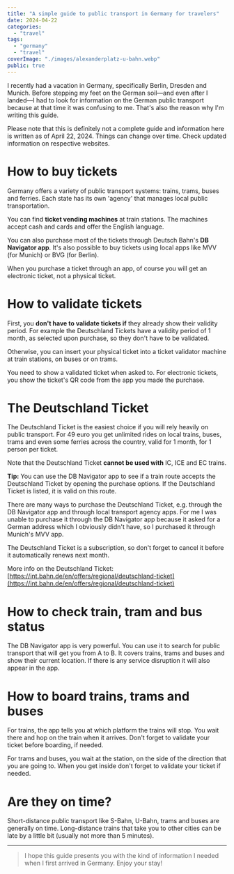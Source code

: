 ```yaml
---
title: "A simple guide to public transport in Germany for travelers"
date: 2024-04-22
categories:
  - "travel"
tags:
  - "germany"
  - "travel"
coverImage: "./images/alexanderplatz-u-bahn.webp"
public: true
---
```


I recently had a vacation in Germany, specifically Berlin, Dresden and Munich. Before stepping my feet on the German soil—and even after I landed—I had to look for information on the German public transport because at that time it was confusing to me. That's also the reason why I'm writing this guide.

<!--more-->

Please note that this is definitely not a complete guide and information here is written as of April 22, 2024. Things can change over time. Check updated information on respective websites.

# How to buy tickets

Germany offers a variety of public transport systems: trains, trams, buses and ferries. Each state has its own 'agency' that manages local public transportation.

You can find **ticket vending machines** at train stations. The machines accept cash and cards and offer the English language.

You can also purchase most of the tickets through Deutsch Bahn's **DB Navigator app**. It's also possible to buy tickets using local apps like MVV (for Munich) or BVG (for Berlin).

When you purchase a ticket through an app, of course you will get an electronic ticket, not a physical ticket.

# How to validate tickets

First, you **don't have to validate tickets if** they already show their validity period. For example the Deutschland Tickets have a validity period of 1 month, as selected upon purchase, so they don't have to be validated.

Otherwise, you can insert your physical ticket into a ticket validator machine at train stations, on buses or on trams.

You need to show a validated ticket when asked to. For electronic tickets, you show the ticket's QR code from the app you made the purchase.

# The Deutschland Ticket

The Deutschland Ticket is the easiest choice if you will rely heavily on public transport. For 49 euro you get unlimited rides on local trains, buses, trams and even some ferries across the country, valid for 1 month, for 1 person per ticket.

Note that the Deutschland Ticket **cannot be used with** IC, ICE and EC trains.

**Tip:** You can use the DB Navigator app to see if a train route accepts the Deutschland Ticket by opening the purchase options. If the Deutschland Ticket is listed, it is valid on this route.

There are many ways to purchase the Deutschland Ticket, e.g. through the DB Navigator app and through local transport agency apps. For me I was unable to purchase it through the DB Navigator app because it asked for a German address which I obviously didn't have, so I purchased it through Munich's MVV app.

The Deutschland Ticket is a subscription, so don't forget to cancel it before it automatically renews next month.

More info on the Deutschland Ticket: [https://int.bahn.de/en/offers/regional/deutschland-ticket](https://int.bahn.de/en/offers/regional/deutschland-ticket)

# How to check train, tram and bus status

The DB Navigator app is very powerful. You can use it to search for public transport that will get you from A to B. It covers trains, trams and buses and show their current location. If there is any service disruption it will also appear in the app.

# How to board trains, trams and buses

For trains, the app tells you at which platform the trains will stop. You wait there and hop on the train when it arrives. Don't forget to validate your ticket before boarding, if needed.

For trams and buses, you wait at the station, on the side of the direction that you are going to. When you get inside don't forget to validate your ticket if needed.

# Are they on time?

Short-distance public transport like S-Bahn, U-Bahn, trams and buses are generally on time. Long-distance trains that take you to other cities can be late by a little bit (usually not more than 5 minutes).

* * *

> I hope this guide presents you with the kind of information I needed when I first arrived in Germany. Enjoy your stay!
